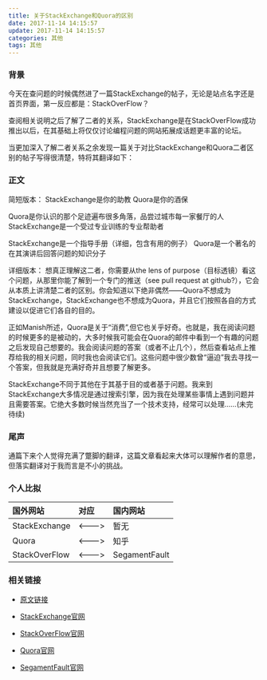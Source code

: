 ```yaml
---
title: 关于StackExchange和Quora的区别
date: 2017-11-14 14:15:57
update: 2017-11-14 14:15:57
categories: 其他
tags: 其他
---
```


### 背景

今天在查问题的时候偶然进了一篇StackExchange的帖子，无论是站点名字还是首页界面，第一反应都是：StackOverFlow？

查阅相关说明之后了解了二者的关系，StackExchange是在StackOverFlow成功推出以后，在其基础上将仅仅讨论编程问题的网站拓展成话题更丰富的论坛。

<!--more-->

当更加深入了解二者关系之余发现一篇关于对比StackExchange和Quora二者区别的帖子写得很清楚，特将其翻译如下：

### 正文

简短版本：
StackExchange是你的助教
Quora是你的酒保

Quora是你认识的那个足迹遍布很多角落，品尝过城市每一家餐厅的人
StackExchange是一个受过专业训练的专业帮助者

StackExchange是一个指导手册（详细，包含有用的例子）
Quora是一个著名的在其演讲后回答问题的知识分子

详细版本：
想真正理解这二者，你需要从the lens of purpose（目标透镜）看这个问题，从那里你能了解到一个专门的推送（see pull request at github?），它会从本质上讲清楚二者的区别。你会知道以下绝非偶然——Quora不想成为StackExchange，StackExchange也不想成为Quora，并且它们按照各自的方式建设以促进它们各自的目的。

正如Manish所述，Quora是关于“消费”,但它也关乎好奇。也就是，我在阅读问题的时候更多的是被动的，大多时候我可能会在Quora的邮件中看到一个有趣的问题之后发现自己想要的。我会阅读问题的答案（或者不止几个），然后查看站点上推荐给我的相关问题，同时我也会阅读它们。这些问题中很少数曾“逼迫”我去寻找一个答案，但我就是充满好奇并且想要了解更多。

StackExchange不同于其他在于其基于目的或者基于问题。我来到StackExchange大多情况是通过搜索引擎，因为我在处理某些事情上遇到问题并且需要答案。它绝大多数时候当然充当了一个技术支持，经常可以处理……(未完待续)

### 尾声

通篇下来个人觉得充满了蹩脚的翻译，这篇文章看起来大体可以理解作者的意思，但落实翻译对于我而言是不小的挑战。

### 个人比拟

| 国外网站 | 对应 | 国内网站 |
| :------- | :--- | :------ |
| StackExchange | <---> | 暂无 |
| Quora | <---> | 知乎 |
| StackOverFlow | <---> | SegamentFault |

### 相关链接

- <a href="https://www.quora.com/What-is-the-difference-between-Quora-and-Stack-Exchange/answer/Harry-Simperingham">原文链接</a>

- <a href="">StackExchange官网</a>

- <a href="">StackOverFlow官网</a>

- <a href="">Quora官网</a>

- <a href="">SegamentFault官网</a>
